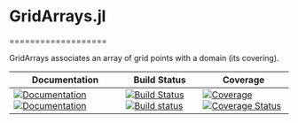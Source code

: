 # GridArrays.jl
===================

GridArrays associates an array of grid points with a domain (its covering).

| **Documentation** | **Build Status** | **Coverage** |
|-------------------|------------------|--------------|
| [![Documentation](https://img.shields.io/badge/docs-stable-blue.svg)](https://JuliaApproximation.github.io/GridArrays.jl/stable)  [![Documentation](https://img.shields.io/badge/docs-dev-blue.svg)](https://JuliaApproximation.github.io/GridArrays.jl/dev) | [![Build Status](https://travis-ci.org/JuliaApproximation/GridArrays.jl.png)](https://travis-ci.org/JuliaApproximation/GridArrays.jl) [![Build status](https://ci.appveyor.com/api/projects/status/gh4ka7m9a7qekqu8?svg=true)](https://ci.appveyor.com/project/JuliaApproximation/GridArrays-jl) | [![Coverage](https://codecov.io/gh/JuliaApproximation/GridArrays.jl/branch/master/graph/badge.svg)](https://codecov.io/gh/JuliaApproximation/GridArrays.jl)  [![Coverage Status](https://coveralls.io/repos/github/JuliaApproximation/GridArrays.jl/badge.svg)](https://coveralls.io/github/JuliaApproximation/GridArrays.jl) |
